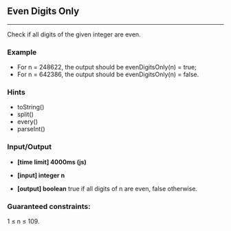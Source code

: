 ## Even Digits Only
---
Check if all digits of the given integer are even.

### Example
- For n = 248622, the output should be
evenDigitsOnly(n) = true;
- For n = 642386, the output should be
evenDigitsOnly(n) = false.

### Hints
-   toString()
-   split()
-   every()
-   parseInt()

### Input/Output
- **[time limit] 4000ms (js)**
- **[input] integer n**

- **[output] boolean**
true if all digits of n are even, false otherwise.

### Guaranteed constraints:
1 ≤ n ≤ 109.